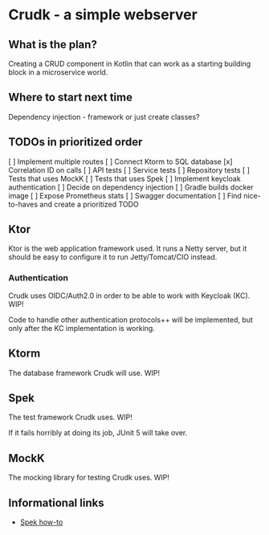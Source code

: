 # Crudk - a simple webserver 

## What is the plan?
Creating a CRUD component in Kotlin that can work as a starting building block in a microservice world.

## Where to start next time
Dependency injection - framework or just create classes?

## TODOs in prioritized order
[ ] Implement multiple routes
[ ] Connect Ktorm to SQL database
[x] Correlation ID on calls
[ ] API tests
[ ] Service tests
[ ] Repository tests
[ ] Tests that uses MockK
[ ] Tests that uses Spek
[ ] Implement keycloak authentication
[ ] Decide on dependency injection
[ ] Gradle builds docker image
[ ] Expose Prometheus stats
[ ] Swagger documentation
[ ] Find nice-to-haves and create a prioritized TODO

## Ktor
Ktor is the web application framework used. It runs a Netty server,
but it should be easy to configure it to run Jetty/Tomcat/CIO instead.

### Authentication
Crudk uses OIDC/Auth2.0 in order to be able to work with Keycloak (KC). WIP!

Code to handle other authentication protocols++ will be implemented, but only after the KC implementation is working.

## Ktorm
The database framework Crudk will use. WIP!

## Spek
The test framework Crudk uses. WIP!

If it fails horribly at doing its job, JUnit 5 will take over.

## MockK
The mocking library for testing Crudk uses. WIP!

## Informational links
- [Spek how-to](https://www.baeldung.com/kotlin-spek#:~:text=Spek%20is%20a%20Kotlin%2Dbased,tests%20that%20we%20might%20have.)